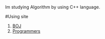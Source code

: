 Im studying Algorithm by using C++ language.

#Using site
1. [BOJ](https://www.acmicpc.net/)
2. [Programmers](https://programmers.co.kr/)
